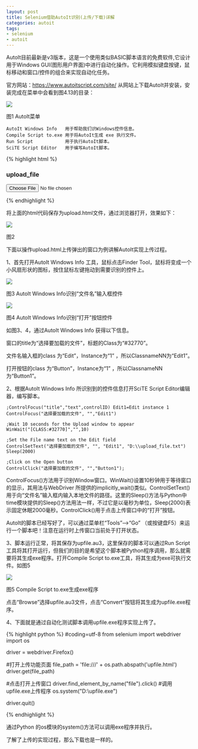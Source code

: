 ```yaml
---
layout: post
title: Selenium借助AutoIt识别(上传/下载)详解
categories: autoit
tags: 
- selenium
- autoit
---
```


AutoIt目前最新是v3版本，这是一个使用类似BASIC脚本语言的免费软件,它设计用于Windows GUI(图形用户界面)中进行自动化操作。它利用模拟键盘按键，鼠标移动和窗口/控件的组合来实现自动化任务。

官方网站：https://www.autoitscript.com/site/
从网站上下载AutoIt并安装，安装完成在菜单中会看到图4.13的目录：

<img src="/media/img/autoit/autoit-1.png">

图1  AutoIt菜单

    AutoIt Windows Info   用于帮助我们识Windows控件信息。
    Compile Script to.exe 用于将AutoIt生成 exe 执行文件。
    Run Script            用于执行AutoIt脚本。
    SciTE Script Editor   用于编写AutoIt脚本。

{% highlight html %}

<html>
<head>
<meta http-equiv="content-type" content="text/html;charset=utf-8" />
<title>upload_file</title>
<link href="http://cdn.bootcss.com/bootstrap/3.3.0/css/bootstrap.min.css" rel="stylesheet" />
</head>
<body>
  <div class="row-fluid">
    <div class="span6 well">
    <h3>upload_file</h3>
      <input type="file" name="file" />
    </div>
  </div>
</body>
<script src="http://cdn.bootcss.com/bootstrap/3.3.0/css/bootstrap.min.js"></script>
</html>

{% endhighlight %}


将上面的html代码保存为upload.html文件，通过浏览器打开，效果如下：

<img src="/media/img/autoit/autoit-2.jpg">

图2

下面以操作upload.html上传弹出的窗口为例讲解AutoIt实现上传过程。

1、首先打开AutoIt Windows Info 工具，鼠标点击Finder Tool，鼠标将变成一个小风扇形状的图标，按住鼠标左键拖动到需要识别的控件上。

<img src="/media/img/autoit/autoit-3.png">

图3 AutoIt Windows Info识别“文件名”输入框控件

<img src="/media/img/autoit/autoit-4.png">

图4 AutoIt Windows Info识别“打开”按钮控件

如图3、4，通过AutoIt Windows Info 获得以下信息。

窗口的title为“选择要加载的文件”，标题的Class为“#32770”。

文件名输入框的class 为“Edit”，Instance为“1” ，所以ClassnameNN为“Edit1”。

打开按钮的class 为“Button”，Instance为“1” ，所以ClassnameNN为“Button1”。


2、根据AutoIt Windows Info 所识别到的控件信息打开SciTE Script Editor编辑器，编写脚本。

    ;ControlFocus("title","text",controlID) Edit1=Edit instance 1
    ControlFocus("选择要加载的文件", "","Edit1")

    ;Wait 10 seconds for the Upload window to appear
    WinWait("[CLASS:#32770]","",10)

    ;Set the File name text on the Edit field
    ControlSetText("选择要加载的文件", "", "Edit1", "D:\\upload_file.txt")
    Sleep(2000)

    ;Click on the Open button
    ControlClick("选择要加载的文件", "","Button1");

ControlFocus()方法用于识别Window窗口。WinWait()设置10秒钟用于等待窗口的显示，其用法与WebDriver 所提供的implicitly_wait()类似。ControlSetText()用于向“文件名”输入框内输入本地文件的路径。这里的Sleep()方法与Python中time模块提供的Sleep()方法用法一样，不过它是以毫秒为单位，Sleep(2000)表示固定休眠2000毫秒。ControlClick()用于点击上传窗口中的“打开”按钮。

AutoIt的脚本已经写好了，可以通过菜单栏“Tools”-->“Go” （或按键盘F5）来运行一个脚本吧！注意在运行时上传窗口当前处于打开状态。

 

3、脚本运行正常，将其保存为upfile.au3，这里保存的脚本可以通过Run Script 工具将其打开运行，但我们的目的是希望这个脚本被Python程序调用，那么就需要将其生成exe程序。打开Compile Script to.exe工具，将其生成为exe可执行文件。如图5

<img src="/media/img/autoit/autoit-5.png">

图5 Compile Script to.exe生成exe程序

点击“Browse”选择upfile.au3文件，点击“Convert”按钮将其生成为upfile.exe程序。

4、下面就是通过自动化测试脚本调用upfile.exe程序实现上传了。

{% highlight python %}
#coding=utf-8
from selenium import webdriver
import os

driver = webdriver.Firefox()

#打开上传功能页面
file_path =  'file:///' + os.path.abspath('upfile.html')
driver.get(file_path)

#点击打开上传窗口
driver.find_element_by_name("file").click()
#调用upfile.exe上传程序
os.system("D:\\upfile.exe")

driver.quit()

{% endhighlight %}

通过Python 的os模块的system()方法可以调用exe程序并执行。

了解了上传的实现过程，那么下载也是一样的。